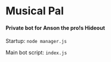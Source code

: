 # Musical Pal

#### Private bot for Anson the pro!s Hideout

Startup: `node manager.js`

Main bot script: `index.js`

